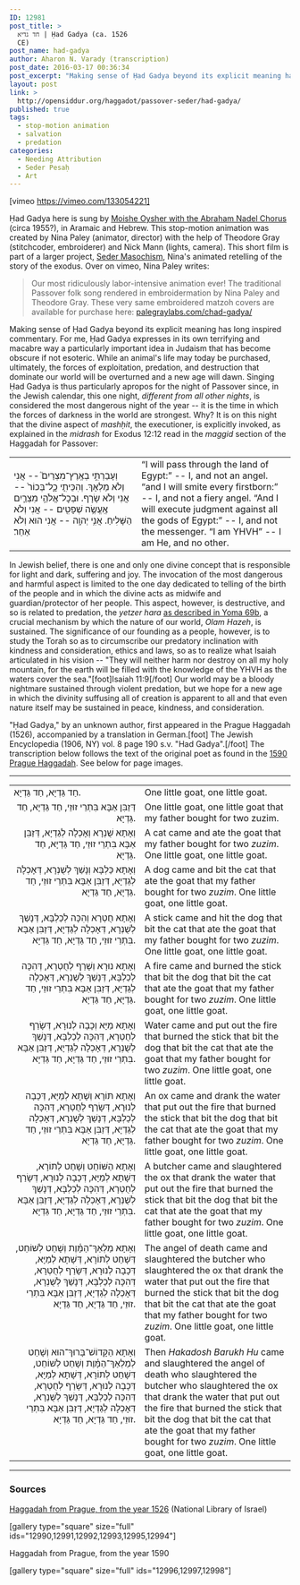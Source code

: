 ```yaml
---
ID: 12981
post_title: >
  חד גדיא | Ḥad Gadya (ca. 1526
  CE)
post_name: had-gadya
author: Aharon N. Varady (transcription)
post_date: 2016-03-17 00:36:34
post_excerpt: "Making sense of Ḥad Gadya beyond its explicit meaning has long inspired commentary. For me, Ḥad Gadya expresses in its own beautiful and macabre way a particularly important idea in Judaism that has become obscure if not esoteric. While an animal's life may today be purchased, ultimately, the forces of exploitation, predation, and destruction that dominate our world will be overturned. Singing Ḥad Gadya is thus particularly apropos for the night of Passover since, in the Jewish calendar, this one night, <em>different from all other nights</em>, is considered the most dangerous night of the year -- it is the time in which the forces of darkness in the world are strongest. Why? It is on this night that the divine aspect of Mashḥit, the executioner, is explicitly invoked (albeit, only in the context of the divine acting as midwife and guardian/protector of her people), as explained in the <em>midrash</em> for Exodus 12:12"
layout: post
link: >
  http://opensiddur.org/haggadot/passover-seder/had-gadya/
published: true
tags:
  - stop-motion animation
  - salvation
  - predation
categories:
  - Needing Attribution
  - Seder Pesaḥ
  - Art
---
```

[vimeo https://vimeo.com/133054221]

Ḥad Gadya here is sung by <a href="https://www.youtube.com/watch?v=jr4LSdALxpI">Moishe Oysher with the Abraham Nadel Chorus</a> (circa 1955?), in Aramaic and Hebrew. This stop-motion animation was created by Nina Paley (animator, director) with the help of Theodore Gray (stitchcoder, embroiderer) and Nick Mann (lights, camera). This short film is part of a larger project, <a href="http://sedermasochism.com">Seder Masochism</a>, Nina's animated retelling of the story of the exodus. Over on vimeo, Nina Paley writes:

<blockquote>Our most ridiculously labor-intensive animation ever! The traditional Passover folk song rendered in embroidermation by Nina Paley and Theodore Gray.
These very same embroidered matzoh covers are available for purchase here: <a href="http://palegraylabs.com/chad-gadya/">palegraylabs.com/chad-gadya/</a></blockquote>

Making sense of Ḥad Gadya beyond its explicit meaning has long inspired commentary. For me, Ḥad Gadya expresses in its own terrifying and macabre way a particularly important idea in Judaism that has become obscure if not esoteric. While an animal's life may today be purchased, ultimately, the forces of exploitation, predation, and destruction that dominate our world will be overturned and a new age will dawn. Singing Ḥad Gadya is thus particularly apropos for the night of Passover since, in the Jewish calendar, this one night, <em>different from all other nights</em>, is considered the most dangerous night of the year -- it is the time in which the forces of darkness in the world are strongest. Why? It is on this night that the divine aspect of <em>mashḥit</em>, the executioner, is explicitly invoked, as explained in the <em>midrash</em> for Exodus 12:12 read in the <em>maggid</em> section of the Haggadah for Passover: 

<table style="margin-left: auto;margin-right: auto;">
<tbody>
<tr class="">
<td width="44%">
<div class="commentary"><span lang="he">
<span class="scribe">וְעָבַרְתִּ֣י בְאֶֽרֶץ־מִצְרַיִם֮</span> -- אֲנִי וְלֹא מַלְאָךְ.
<span class="scribe">וְהִכֵּיתִ֤י כָׇל־בְּכוֹר֙</span> -- אֲנִי וְלֹא שָׂרָף.
<span class="scribe">וּבְכׇל־אֱלֹהֵ֥י מִצְרַ֛יִם אֶֽעֱשֶׂ֥ה שְׁפָטִ֖ים</span> -- אֲנִי וְלֹא הַשָּׁלִיחַ.
<span class="scribe">אֲנִ֥י יְהוָֽה</span> -- אֲנִי הוּא וְלֹא אַחֵר׃
</span></div></td>
<td width="53%">
<div class="english">“I will pass through the land of Egypt:” -- I, and not an angel.
“and I will smite every firstborn:” -- I, and not a fiery angel.
“And I will execute judgment against all the gods of Egypt:” -- I, and not the messenger.
“I am YHVH” -- I am He, and no other.</div></td>
</tr>
</tbody>
</tbody></table>

In Jewish belief, there is one and only one divine concept that is responsible for light and dark, suffering and joy. The invocation of the most dangerous and harmful aspect is limited to the one day dedicated to telling of the birth of the people and in which the divine acts as midwife and guardian/protector of her people. This aspect, however, is destructive, and so is related to predation, the <em>yetzer hara</em> <a href="http://ejmmm2007.blogspot.com/2006/12/necessary-evil-yetzer-ha-ra.html">as described in Yoma 69b</a>, a crucial mechanism by which the nature of our world, <em>Olam Hazeh</em>, is sustained. The significance of our founding as a people, however, is to study the Torah so as to circumscribe our predatory inclination with kindness and consideration, ethics and laws, so as to realize what Isaiah articulated in his vision -- "They will neither harm nor destroy on all my holy mountain, for the earth will be filled with the knowledge of the YHVH as the waters cover the sea."[foot]Isaiah 11:9[/foot] Our world may be a bloody nightmare sustained through violent predation, but we hope for a new age in which the divinity suffusing all of creation is apparent to all and that even nature itself may be sustained in peace, kindness, and consideration.</blockquote>

"Ḥad Gadya," by an unknown author, first appeared in the Prague Haggadah (1526), accompanied by a translation in German.[foot] The Jewish Encyclopedia (1906, NY) vol. 8 page 190 s.v. "Had Gadya".[/foot] The transcription below follows the text of the original poet as found in the <a href="https://www.win.tue.nl/~aeb/natlang/yiddish/had_gadya/chad_gadya.html">1590 Prague Haggadah</a>. See below for page images.

<hr />

<table style="margin-left: auto;margin-right: auto;">
<tbody>
<tr class="over">
<td width="44%">
<div class="liturgy"><span lang="he">
חַד גַּדְיָא, חַד גַּדְיָא.
</span></div>
</td>
 
<td style="vertical-align:top;" width="53%">
<div class="english">	
One little goat, one little goat.
</div>
</td></tr>


<tr><td style="vertical-align:top;" width="46%">
<div class="liturgy" style="text-align: right;"><span lang="he">	 
דְּזַבִּן אַבָּא בִּתְרֵי זוּזֵי, חַד גַּדְיָא, חַד גַּדְיָא.
</span></div>
</td>
 
<td style="vertical-align:top;" width="53%">
<div class="english">	
One little goat, one little goat that my father bought for two zuzim.
</div>
</td></tr>


<tr><td style="vertical-align:top;" width="46%">
<div class="liturgy" style="text-align: right;"><span lang="he">	 
וְאָתָא שֻׁנְרָא וְאָכְלָה לְגַדְיָא, דְּזַבִּן אַבָּא בִּתְרֵי זוּזֵי, חַד גַּדְיָא, חַד גַּדְיָא.
</span></div>
</td>
 
<td style="vertical-align:top;" width="53%">
<div class="english">	
A cat came and ate the goat that my father bought for two <em>zuzim</em>. One little goat, one little goat.
</div>
</td></tr>


<tr><td style="vertical-align:top;" width="46%">
<div class="liturgy" style="text-align: right;"><span lang="he">	 
וְאָתָא כַּלְבָּא וְנָשַׁךְ לְשֻׁנְרָא, דְּאָכְלָה לְגַדְיָא, דְּזַבִּן אַבָּא בִּתְרֵי זוּזֵי, חַד גַּדְיָא, חַד גַּדְיָא.
</span></div>
</td>
 
<td style="vertical-align:top;" width="53%">
<div class="english">	
A dog came and bit the cat that ate the goat that my father bought for two <em>zuzim</em>. One little goat, one little goat.
</div>
</td></tr>


<tr><td style="vertical-align:top;" width="46%">
<div class="liturgy" style="text-align: right;"><span lang="he">	 
וְאָתָא חֻטְרָא וְהִכָּה לְכַלְבָּא, דְּנָשַׁךְ לְשֻׁנְרָא, דְּאָכְלָה לְגַדְיָא, דְּזַבִּן אַבָּא בִּתְרֵי זוּזֵי, חַד גַּדְיָא, חַד גַּדְיָא.
</span></div>
</td>
 
<td style="vertical-align:top;" width="53%">
<div class="english">	
A stick came and hit the dog that bit the cat that ate the goat that my father bought for two <em>zuzim</em>. One little goat, one little goat.
</div>
</td></tr>


<tr><td style="vertical-align:top;" width="46%">
<div class="liturgy" style="text-align: right;"><span lang="he">	 
וְאָתָא נוּרָא וְשָׁרַף לְחֻטְרָא, דְּהִכָּה לְכַלְבָּא, דְּנָשַׁךְ לְשֻׁנְרָא, דְּאָכְלָה לְגַדְיָא, דְּזַבִּן אַבָּא בִּתְרֵי זוּזֵי, חַד גַּדְיָא, חַד גַּדְיָא.
</span></div>
</td>
 
<td style="vertical-align:top;" width="53%">
<div class="english">	
A fire came and burned the stick that bit the dog that bit the cat that ate the goat that my father bought for two <em>zuzim</em>. One little goat, one little goat.
</div>
</td></tr>


<tr><td style="vertical-align:top;" width="46%">
<div class="liturgy" style="text-align: right;"><span lang="he">	 
וְאָתָא מַיָּא וְכָבָה לְנוּרָא, דְּשָׂרַף לְחֻטְרָא, דְּהִכָּה לְכַלְבָּא, דְּנָשַׁךְ לְשֻׁנְרָא, דְּאָכְלָה לְגַדְיָא, דְּזַבִּן אַבָּא בִּתְרֵי זוּזֵי, חַד גַּדְיָא, חַד גַּדְיָא.
</span></div>
</td>
 
<td style="vertical-align:top;" width="53%">
<div class="english">	
Water came and put out the fire that burned the stick that bit the dog that bit the cat that ate the goat that my father bought for two <em>zuzim</em>. One little goat, one little goat.
</div>
</td></tr>


<tr><td style="vertical-align:top;" width="46%">
<div class="liturgy" style="text-align: right;"><span lang="he">	 
וְאָתָא תּוֹרָא וְשָׁתָא לְמַיָּא, דְּכָבָה לְנוּרָא, דְּשָׂרַף לְחֻטְרָא, דְּהִכָּה לְכַלְבָּא, דְּנָשַׁךְ לְשֻׁנְרָא, דְּאָכְלָה לְגַדְיָא, דְּזַבִּן אַבָּא בִּתְרֵי זוּזֵי, חַד גַּדְיָא, חַד גַּדְיָא.
</span></div>
</td>
 
<td style="vertical-align:top;" width="53%">
<div class="english">	
An ox came and drank the water that put out the fire that burned the stick that bit the dog that bit the cat that ate the goat that my father bought for two <em>zuzim</em>. One little goat, one little goat.
</div>
</td></tr>


<tr><td style="vertical-align:top;" width="46%">
<div class="liturgy" style="text-align: right;"><span lang="he">	 
וְאָתָא הַשּׁוֹחֵט וְשָׁחַט לְתוֹרָא, דְּשָׁתָא לְמַיָּא, דְּכָבָה לְנוּרָא, דְּשָׂרַף לְחֻטְרָא, דְּהִכָּה לְכַלְבָּא, דְּנָשַׁךְ לְשֻׁנְרָא, דְּאָכְלָה לְגַדְיָא, דְּזַבִּן אַבָּא בִּתְרֵי זוּזֵי, חַד גַּדְיָא, חַד גַּדְיָא.
</span></div>
</td>
 
<td style="vertical-align:top;" width="53%">
<div class="english">	
A butcher came and slaughtered the ox that drank the water that put out the fire that burned the stick that bit the dog that bit the cat that ate the goat that my father bought for two <em>zuzim</em>. One little goat, one little goat.
</div>
</td></tr>


<tr><td style="vertical-align:top;" width="46%">
<div class="liturgy" style="text-align: right;"><span lang="he">	 
וְאָתָא מַלְאַךְ־הַמָּ֫וֶת וְשָׁחַט לְשׁוֹחֵט, דְּשָׁחַט לְתוֹרָא, דְּשָׁתָא לְמַיָּא, דְּכָבָה לְנוּרָא, דְּשָׂרַף לְחֻטְרָא, דְּהִכָּה לְכַלְבָּא, דְּנָשַׁךְ לְשֻׁנְרָא, דְּאָכְלָה לְגַדְיָא, דְּזַבִּן אַבָּא בִּתְרֵי זוּזֵי, חַד גַּדְיָא, חַד גַּדְיָא.
</span></div>
</td>
 
<td style="vertical-align:top;" width="53%">
<div class="english">	
The angel of death came and slaughtered the butcher who slaughtered the ox that drank the water that put out the fire that burned the stick that bit the dog that bit the cat that ate the goat that my father bought for two <em>zuzim</em>. One little goat, one little goat.
</div>
</td></tr>


<tr><td style="vertical-align:top;" width="46%">
<div class="liturgy" style="text-align: right;"><span lang="he">	 
וְאָתָא הַקָּדוֹשׁ־בָּרוּךְ־הוּא וְשָׁחַט לְמַלְאַךְ־הַמָּ֫וֶת וְשָׁחַט לְשׁוֹחֵט, דְּשָׁחַט לְתוֹרָא, דְּשָׁתָא לְמַיָּא, דְּכָבָה לְנוּרָא, דְּשָׂרַף לְחֻטְרָא, דְּהִכָּה לְכַלְבָּא, דְּנָשַׁךְ לְשֻׁנְרָא, דְּאָכְלָה לְגַדְיָא, דְּזַבִּן אַבָּא בִּתְרֵי זוּזֵי, חַד גַּדְיָא, חַד גַּדְיָא.
</span></div>
</td>
 
<td style="vertical-align:top;" width="53%">
<div class="english">	
Then <em>Hakadosh Barukh Hu</em> came and slaughtered the angel of death who slaughtered the butcher who slaughtered the ox that drank the water that put out the fire that burned the stick that bit the dog that bit the cat that ate the goat that my father bought for two <em>zuzim</em>. One little goat, one little goat.
</div>
</td></tr>
</tbody>
</tbody></table>

<hr />

<h3>Sources</h3>

<a href="http://web.nli.org.il/sites/NLI/Hebrew/library/_Layouts/15/NLI_Foundation/BookReader/bookreader.aspx?BookXmlFile=http%3a%2f%2fweb.nli.org.il%2fsites%2fnli%2fbooksxmllibrary%252f827630.xml#page/43/mode/1up">Haggadah from Prague, from the year 1526</a> (National Library of Israel)

[gallery type="square" size="full" ids="12990,12991,12992,12993,12995,12994"]


Haggadah from Prague, from the year 1590

[gallery type="square" size="full" ids="12996,12997,12998"]
